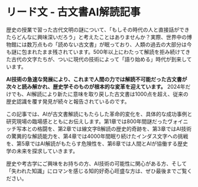 # リード文 - 古文書AI解読記事

歴史の授業で習った古代文明の謎について、「もしその時代の人と直接話ができたらどんなに興味深いだろう」と考えたことはありませんか？実際、世界中の博物館には数万点もの「読めない古文書」が眠っており、人類の過去の大部分は今も謎に包まれたまま残されています。500年以上にわたって解読を拒み続けてきた古代の文字たちが、ついに現代の技術によって「語り始める」時代が到来しています。

**AI技術の急速な発展により、これまで人間の力では解読不可能だった古文書が次々と読み解かれ、歴史学そのものが根本的な変革を迎えています。** 2024年だけでも、AI解読により新たに意味を取り戻した古文書は1000点を超え、従来の歴史認識を覆す発見が続々と報告されているのです。

この記事では、AIが古文書解読にもたらした革命的変化を、具体的な成功事例と研究現場の臨場感とともにお伝えします。第1章では800年間謎だったヴォイニッチ写本との格闘を、第2章では線文字B解読の歴史的奇跡を、第3章ではAI技術の驚異的な解読能力を、第4章では4000年間眠り続けたインダス文字への挑戦を、第5章ではAI解読がもたらす危険性を、第6章では人間とAIが協働する歴史学の未来を探求していきます。

歴史や考古学にご興味をお持ちの方、AI技術の可能性に関心がある方、そして「失われた知識」にロマンを感じる知的好奇心旺盛な方は、ぜひ最後までご覧ください。